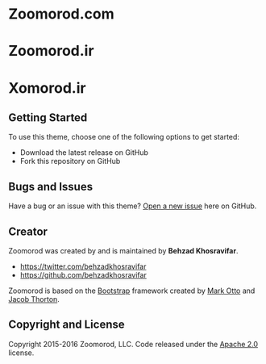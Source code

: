 # Zoomorod.com
# Zoomorod.ir
# Xomorod.ir

## Getting Started

To use this theme, choose one of the following options to get started:
* Download the latest release on GitHub
* Fork this repository on GitHub

## Bugs and Issues

Have a bug or an issue with this theme? [Open a new issue](https://github.com/Behzadkhosravifar/Xomorod/issues) here on GitHub.

## Creator

Zoomorod was created by and is maintained by **Behzad Khosravifar**.

* https://twitter.com/behzadkhosravifar
* https://github.com/behzadkhosravifar

Zoomorod is based on the [Bootstrap](http://getbootstrap.com/) framework created by [Mark Otto](https://twitter.com/mdo) and [Jacob Thorton](https://twitter.com/fat).

## Copyright and License

Copyright 2015-2016 Zoomorod, LLC. Code released under the [Apache 2.0](https://raw.githubusercontent.com/Behzadkhosravifar/Xomorod/master/LICENSE) license.